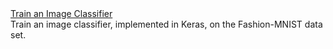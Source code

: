 <div class="row next-step">
  <div class="col-sm-4">
    <a class="btn btn-default" href="/docs/start/image-classifier/">Train an Image Classifier</a>
  </div>
  <div class="col-sm-8">
    Train an image classifier, implemented in Keras, on the
    Fashion-MNIST data set.
  </div>
</div>
